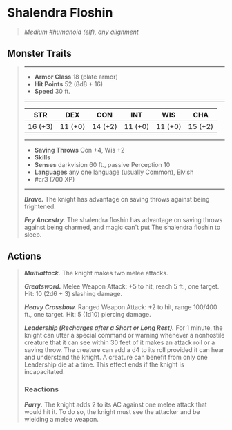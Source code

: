 # Shalendra Floshin
>*Medium #humanoid (elf), any alignment*
## Monster Traits
>___
>- **Armor Class** 18 (plate armor)
>- **Hit Points** 52 (8d8 + 16)
>- **Speed** 30 ft.
>___
>|STR|DEX|CON|INT|WIS|CHA|
>|:---:|:---:|:---:|:---:|:---:|:---:|
>|16 (+3)|11 (+0)|14 (+2)|11 (+0)|11 (+0)|15 (+2)|
>___
>- **Saving Throws** Con +4, Wis +2
>- **Skills** 
>- **Senses** darkvision 60 ft., passive Perception 10
>- **Languages** any one language (usually Common), Elvish
>- #cr3 (700 XP)
>___
>***Brave.*** The knight has advantage on saving throws against being frightened.  
>
>***Fey Ancestry.*** The shalendra floshin has advantage on saving throws against being charmed, and magic can't put The shalendra floshin to sleep.  
>
## Actions
>***Multiattack.*** The knight makes two melee attacks.  
>
>***Greatsword.*** Melee Weapon Attack: +5 to hit, reach 5 ft., one target. Hit: 10 (2d6 + 3) slashing damage.  
>
>***Heavy Crossbow.*** Ranged Weapon Attack: +2 to hit, range 100/400 ft., one target. Hit: 5 (1d10) piercing damage.  
>
>***Leadership (Recharges after a Short or Long Rest).*** For 1 minute, the knight can utter a special command or warning whenever a nonhostile creature that it can see within 30 feet of it makes an attack roll or a saving throw. The creature can add a d4 to its roll provided it can hear and understand the knight. A creature can benefit from only one Leadership die at a time. This effect ends if the knight is incapacitated.  
>
>### Reactions
>***Parry.*** The knight adds 2 to its AC against one melee attack that would hit it. To do so, the knight must see the attacker and be wielding a melee weapon.